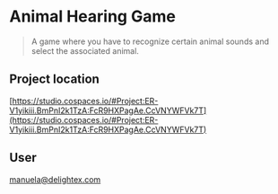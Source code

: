 # Animal Hearing Game

> A game where you have to recognize certain animal sounds and select the associated animal.

## Project location

[https://studio.cospaces.io/#Project:ER-V1yikiii.BmPnI2k1TzA:FcR9HXPagAe.CcVNYWFVk7T](https://studio.cospaces.io/#Project:ER-V1yikiii.BmPnI2k1TzA:FcR9HXPagAe.CcVNYWFVk7T)

## User

manuela@delightex.com
